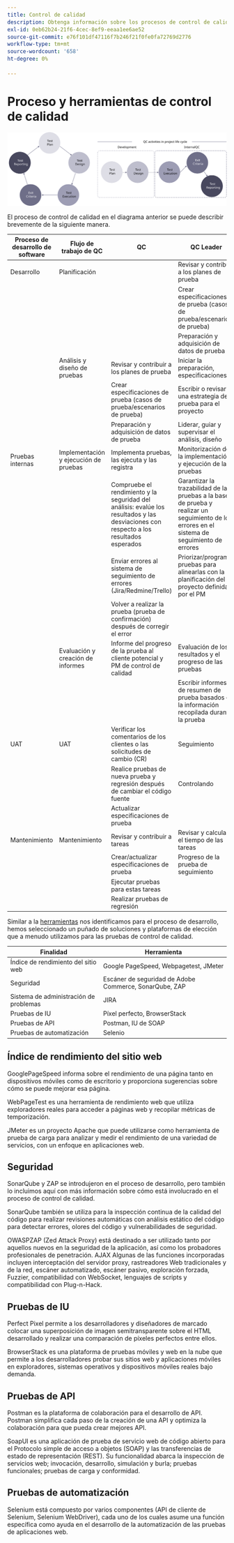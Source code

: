 ```yaml
---
title: Control de calidad
description: Obtenga información sobre los procesos de control de calidad de Adobe Commerce relacionados con los proyectos de implementación.
exl-id: 0eb62b24-21f6-4cec-8ef9-eeaa1ee6ae52
source-git-commit: e76f101df47116f7b246f21f0fe0fa72769d2776
workflow-type: tm+mt
source-wordcount: '658'
ht-degree: 0%

---
```


# Proceso y herramientas de control de calidad

![Diagrama del proceso de control de calidad](../../assets/playbooks/quality-control-diagram.svg)

El proceso de control de calidad en el diagrama anterior se puede describir brevemente de la siguiente manera.

<table>
<thead>
  <tr>
    <th>Proceso de desarrollo de software</th>
    <th>Flujo de trabajo de QC</th>
    <th>QC</th>
    <th>QC Leader</th>
  </tr>
</thead>
<tbody>
  <tr>
    <td>Desarrollo</td>
    <td>Planificación</td>
    <td></td>
    <td>Revisar y contribuir a los planes de prueba</td>
  </tr>
  <tr>
    <td></td>
    <td></td>
    <td></td>
    <td>Crear especificaciones de prueba (casos de prueba/escenarios de prueba)</td>
  </tr>
  <tr>
    <td></td>
    <td></td>
    <td></td>
    <td>Preparación y adquisición de datos de prueba</td>
  </tr>
  <tr>
    <td></td>
    <td>Análisis y diseño de pruebas</td>
    <td>Revisar y contribuir a los planes de prueba</td>
    <td>Iniciar la preparación, especificaciones</td>
  </tr>
  <tr>
    <td></td>
    <td></td>
    <td>Crear especificaciones de prueba (casos de prueba/escenarios de prueba)</td>
    <td>Escribir o revisar una estrategia de prueba para el proyecto</td>
  </tr>
  <tr>
    <td></td>
    <td></td>
    <td>Preparación y adquisición de datos de prueba</td>
    <td> Liderar, guiar y supervisar el análisis, diseño</td>
  </tr>
  <tr>
    <td>Pruebas internas</td>
    <td>Implementación y ejecución de pruebas</td>
    <td>Implementa pruebas, las ejecuta y las registra</td>
    <td>Monitorización de la implementación y ejecución de las pruebas</td>
  </tr>
  <tr>
    <td></td>
    <td></td>
    <td>Compruebe el rendimiento y la seguridad del análisis: evalúe los resultados y las desviaciones con respecto a los resultados esperados</td>
    <td>Garantizar la trazabilidad de las pruebas a la base de prueba y realizar un seguimiento de los errores en el sistema de seguimiento de errores</td>
  </tr>
  <tr>
    <td></td>
    <td></td>
    <td>Enviar errores al sistema de seguimiento de errores (Jira/Redmine/Trello)</td>
    <td>Priorizar/programar pruebas para alinearlas con la planificación del proyecto definida por el PM</td>
  </tr>
  <tr>
    <td></td>
    <td></td>
    <td>Volver a realizar la prueba (prueba de confirmación) después de corregir el error</td>
    <td></td>
  </tr>
  <tr>
    <td></td>
    <td>Evaluación y creación de informes</td>
    <td>Informe del progreso de la prueba al cliente potencial y PM de control de calidad</td>
    <td>Evaluación de los resultados y el progreso de las pruebas</td>
  </tr>
  <tr>
    <td></td>
    <td></td>
    <td></td>
    <td>Escribir informes de resumen de prueba basados en la información recopilada durante la prueba</td>
  </tr>
  <tr>
    <td>UAT</td>
    <td>UAT</td>
    <td>Verificar los comentarios de los clientes o las solicitudes de cambio (CR)</td>
    <td>Seguimiento</td>
  </tr>
  <tr>
    <td></td>
    <td></td>
    <td>Realice pruebas de nueva prueba y regresión después de cambiar el código fuente</td>
    <td>Controlando</td>
  </tr>
  <tr>
    <td></td>
    <td></td>
    <td>Actualizar especificaciones de prueba</td>
    <td></td>
  </tr>
  <tr>
    <td>Mantenimiento</td>
    <td>Mantenimiento</td>
    <td>Revisar y contribuir a tareas</td>
    <td>Revisar y calcular el tiempo de las tareas</td>
  </tr>
  <tr>
    <td></td>
    <td></td>
    <td>Crear/actualizar especificaciones de prueba</td>
    <td>Progreso de la prueba de seguimiento</td>
  </tr>
  <tr>
    <td></td>
    <td></td>
    <td>Ejecutar pruebas para estas tareas</td>
    <td></td>
  </tr>
  <tr>
    <td></td>
    <td></td>
    <td>Realizar pruebas de regresión</td>
    <td></td>
  </tr>
</tbody>
</table>

Similar a la [herramientas](project-management-tools.md) nos identificamos para el proceso de desarrollo, hemos seleccionado un puñado de soluciones y plataformas de elección que a menudo utilizamos para las pruebas de control de calidad.

| Finalidad | Herramienta |
|---------------------------|---------------------------------------------------|
| Índice de rendimiento del sitio web | Google PageSpeed, Webpagetest, JMeter |
| Seguridad | Escáner de seguridad de Adobe Commerce, SonarQube, ZAP |
| Sistema de administración de problemas | JIRA |
| Pruebas de IU | Píxel perfecto, BrowserStack |
| Pruebas de API | Postman, IU de SOAP |
| Pruebas de automatización | Selenio |


## Índice de rendimiento del sitio web

GooglePageSpeed informa sobre el rendimiento de una página tanto en dispositivos móviles como de escritorio y proporciona sugerencias sobre cómo se puede mejorar esa página.

WebPageTest es una herramienta de rendimiento web que utiliza exploradores reales para acceder a páginas web y recopilar métricas de temporización.

JMeter es un proyecto Apache que puede utilizarse como herramienta de prueba de carga para analizar y medir el rendimiento de una variedad de servicios, con un enfoque en aplicaciones web.

## Seguridad

SonarQube y ZAP se introdujeron en el proceso de desarrollo, pero también lo incluimos aquí con más información sobre cómo está involucrado en el proceso de control de calidad.

SonarQube también se utiliza para la inspección continua de la calidad del código para realizar revisiones automáticas con análisis estático del código para detectar errores, olores del código y vulnerabilidades de seguridad.

OWASPZAP (Zed Attack Proxy) está destinado a ser utilizado tanto por aquellos nuevos en la seguridad de la aplicación, así como los probadores profesionales de penetración. AJAX Algunas de las funciones incorporadas incluyen interceptación del servidor proxy, rastreadores Web tradicionales y de la red, escáner automatizado, escáner pasivo, exploración forzada, Fuzzier, compatibilidad con WebSocket, lenguajes de scripts y compatibilidad con Plug-n-Hack.

## Pruebas de IU

Perfect Pixel permite a los desarrolladores y diseñadores de marcado colocar una superposición de imagen semitransparente sobre el HTML desarrollado y realizar una comparación de píxeles perfectos entre ellos.

BrowserStack es una plataforma de pruebas móviles y web en la nube que permite a los desarrolladores probar sus sitios web y aplicaciones móviles en exploradores, sistemas operativos y dispositivos móviles reales bajo demanda.

## Pruebas de API

Postman es la plataforma de colaboración para el desarrollo de API. Postman simplifica cada paso de la creación de una API y optimiza la colaboración para que pueda crear mejores API.

SoapUI es una aplicación de prueba de servicio web de código abierto para el Protocolo simple de acceso a objetos (SOAP) y las transferencias de estado de representación (REST). Su funcionalidad abarca la inspección de servicios web; invocación, desarrollo, simulación y burla; pruebas funcionales; pruebas de carga y conformidad.

## Pruebas de automatización

Selenium está compuesto por varios componentes (API de cliente de Selenium, Selenium WebDriver), cada uno de los cuales asume una función específica como ayuda en el desarrollo de la automatización de las pruebas de aplicaciones web.
